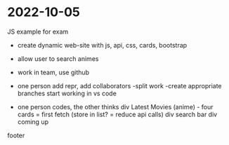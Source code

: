 # 2022-10-05

JS example for exam

- create dynamic web-site with js, api, css, cards, bootstrap
- allow user to search animes
- work in team, use github

- one person add repr, add collaborators
  -split work
  -create appropriate branches
  start working in vs code

- one person codes, the other thinks
  div
  Latest Movies (anime) - four cards = first fetch (store in list? = reduce api calls)
  div
  search bar
  div
  coming up

footer
